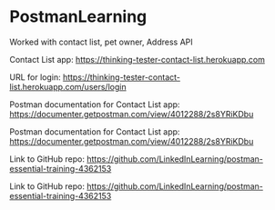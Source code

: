 # PostmanLearning
Worked with contact list, pet owner, Address API 

Contact List app: https://thinking-tester-contact-list.herokuapp.com
 
URL for login: https://thinking-tester-contact-list.herokuapp.com/users/login

Postman documentation for Contact List app: https://documenter.getpostman.com/view/4012288/2s8YRiKDbu

Postman documentation for Contact List app: https://documenter.getpostman.com/view/4012288/2s8YRiKDbu

Link to GitHub repo: https://github.com/LinkedInLearning/postman-essential-training-4362153

Link to GitHub repo: https://github.com/LinkedInLearning/postman-essential-training-4362153
